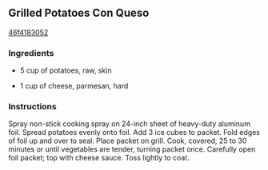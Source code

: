 ## Grilled Potatoes Con Queso

[46f4183052](http://www.kraftrecipes.com/recipes/grilled-potatoes-con-queso-58099.aspx)

### Ingredients

 - 5 cup of potatoes, raw, skin

 - 1 cup of cheese, parmesan, hard

### Instructions

Spray non-stick cooking spray on 24-inch sheet of heavy-duty aluminum foil. Spread potatoes evenly onto foil. Add 3 ice cubes to packet. Fold edges of foil up and over to seal. Place packet on grill. Cook, covered, 25 to 30 minutes or until vegetables are tender, turning packet once. Carefully open foil packet; top with cheese sauce. Toss lightly to coat.